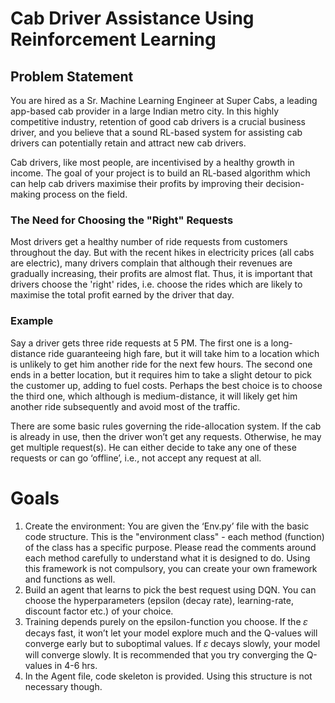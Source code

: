 # Cab Driver Assistance Using Reinforcement Learning

## **Problem Statement**
You are hired as a Sr. Machine Learning Engineer at Super Cabs, a leading app-based
cab provider in a large Indian metro city. In this highly competitive industry, retention of
good cab drivers is a crucial business driver, and you believe that a sound RL-based system
for assisting cab drivers can potentially retain and attract new cab drivers.

Cab drivers, like most people, are incentivised by a healthy growth in income. The goal of
your project is to build an RL-based algorithm which can help cab drivers maximise their
profits by improving their decision-making process on the field.

### **The Need for Choosing the "Right" Requests**
Most drivers get a healthy number of ride requests from customers throughout the day. But
with the recent hikes in electricity prices (all cabs are electric), many drivers complain that
although their revenues are gradually increasing, their profits are almost flat. Thus, it is
important that drivers choose the 'right' rides, i.e. choose the rides which are likely
to maximise the total profit earned by the driver that day.

### **Example**
Say a driver gets three ride requests at 5 PM. The first one is a long-distance
ride guaranteeing high fare, but it will take him to a location which is unlikely to get him
another ride for the next few hours. The second one ends in a better location, but it requires
him to take a slight detour to pick the customer up, adding to fuel costs. Perhaps the best
choice is to choose the third one, which although is medium-distance, it will likely get him
another ride subsequently and avoid most of the traffic.

There are some basic rules governing the ride-allocation system. If the cab is already in use,
then the driver won’t get any requests. Otherwise, he may get multiple request(s). He can
either decide to take any one of these requests or can go ‘offline’, i.e., not accept any request
at all.


# **Goals**
1. Create the environment: You are given the ‘Env.py’ file with the basic code
structure. This is the "environment class" - each method (function) of the class has a
specific purpose. Please read the comments around each method carefully to
understand what it is designed to do. Using this framework is not compulsory, you
can create your own framework and functions as well.
2. Build an agent that learns to pick the best request using DQN. You can choose the
hyperparameters (epsilon (decay rate), learning-rate, discount factor etc.) of your
choice.
0. Training depends purely on the epsilon-function you choose. If the 𝜀 decays
fast, it won’t let your model explore much and the Q-values will converge
early but to suboptimal values. If 𝜀 decays slowly, your model will converge
slowly. It is recommended that you try converging the Q-values in 4-6 hrs.
1. In the Agent file, code skeleton is provided. Using this structure is not
necessary though.
